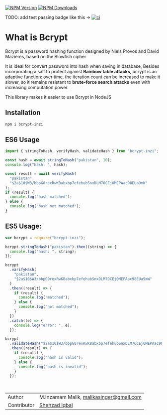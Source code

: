 
[![NPM Version][npm-version-image]][npm-url]
[![NPM Downloads][npm-downloads-image]][npm-url]

TODO: add test passing badge like this ->
[![ci](https://github.com/kelektiv/node.bcrypt.js/actions/workflows/ci.yaml/badge.svg)](https://github.com/kelektiv/node.bcrypt.js/actions/workflows/ci.yaml)


[npm-downloads-image]: https://badgen.net/npm/dy/bcrypt-inzi
[npm-url]: https://npmjs.org/package/bcrypt-inzi
[github-url]: https://npmjs.org/package/bcrypt-inzi
[npm-version-image]: https://badgen.net/npm/v/bcrypt-inzi

# What is Bcrypt

Bcrypt is a password hashing function designed by Niels Provos and David Mazières, based on the Blowfish cipher

It is ideal for convert password into hash when saving in database, Besides incorporating a salt to protect against **Rainbow table attacks**, bcrypt is an adaptive function: over time, the iteration count can be increased to make it slower, so it remains resistant to **brute-force search attacks** even with increasing computation power.

This library makes it easier to use Bcrypt in NodeJS

## Installation

```bash
npm i bcrypt-inzi
```

## ES6 Usage

```js
import { stringToHash, verifyHash, validateHash } from "bcrypt-inzi";

const hash = await stringToHash("pakistan", 10);
console.log("hash: ", hash);

const result = await verifyHash(
  "pakistan",
  "$2a$10$W3/bbpG0rexRwKBabxbp7efehubSnxDLM7OCEj0MEPAac98EUa9mW"
);
if (result) {
  console.log("hash matched");
} else {
  console.log("hash not matched");
}
```

## ES5 Usage:

```js
var bcrypt = require("bcrypt-inzi");

bcrypt.stringToHash("pakistan").then((string) => {
  console.log("hash: ", string);
});

bcrypt
  .varifyHash(
    "pakistan",
    "$2a$10$W3/bbpG0rexRwKBabxbp7efehubSnxDLM7OCEj0MEPAac98EUa9mW"
  )
  .then((result) => {
    if (result) {
      console.log("matched");
    } else {
      console.log("not matched");
    }
  })
  .catch((e) => {
    console.log("error: ", e);
  });

bcrypt
  .validateHash("$2a$10$W3/bbpG0rexRwKBabxbp7efehubSnxDLM7OCEj0MEPAac98EUa9mW")
  .then((result) => {
    if (result) {
      console.log("hash is valid");
    } else {
      console.log("hash is invalid");
    }
  });
```

<br>

|             |                                                                          |
| ----------- | ------------------------------------------------------------------------ |
| Author      | M.Inzamam Malik, [malikasinger@gmail.com](mailto:malikasinger@gmail.com) |
| Contributor | [Shehzad Iqbal](https://github.com/shehza-d)                             |
